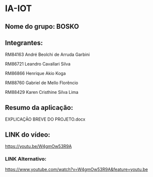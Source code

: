 # IA-IOT

## Nome do grupo: BOSKO

## Integrantes:
RM84163 André Beolchi de Arruda Garbini

RM86721 Leandro Cavallari Silva

RM86866 Henrique Akio Koga

RM88760 Gabriel de Mello Florêncio

RM88429 Karen Cristhine Silva Lima

## Resumo da aplicação:
EXPLICAÇÃO BREVE DO PROJETO.docx

## LINK do vídeo:
https://youtu.be/W4gmOw53R9A
### LINK Alternativo: 
https://www.youtube.com/watch?v=W4gmOw53R9A&feature=youtu.be
